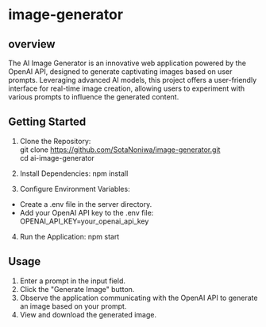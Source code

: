 # image-generator

## overview
The AI Image Generator is an innovative web application powered by the OpenAI API, designed to generate captivating images based on user prompts.
Leveraging advanced AI models, this project offers a user-friendly interface for real-time image creation, allowing users to experiment with various prompts to influence the generated content.

## Getting Started
1. Clone the Repository: <br/>
git clone https://github.com/SotaNoniwa/image-generator.git <br/>
cd ai-image-generator

2. Install Dependencies:
npm install

3. Configure Environment Variables:
- Create a .env file in the server directory.
- Add your OpenAI API key to the .env file: <br/>
OPENAI_API_KEY=your_openai_api_key

4. Run the Application:
npm start

## Usage
1. Enter a prompt in the input field.
2. Click the "Generate Image" button.
3. Observe the application communicating with the OpenAI API to generate an image based on your prompt.
4. View and download the generated image.
